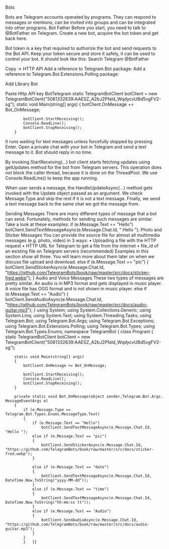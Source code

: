 Bots

Bots are Telegram accounts operated by programs. They can respond to messages  or mentions, can be invited into groups and can be integrated into other programs.
Bot Father
Before you start, you need to talk to @BotFather on Telegram. Create a new bot, acquire the bot token and get back here.
 
Bot token is a key that required to authorize the bot and send requests to the Bot API. Keep your token secure and store it safely, it can be used to control your bot. It should look like this:
Search Telegram @BotFather

 
Copy -> HTTP API
Add a reference to Telegram.Bot package:
Add a reference to Telegram.Bot.Extensions.Polling package:
 
Add Library Bot 
 

Paste Http API key BotTelegram
static TelegramBotClient botClient = new TelegramBotClient("5081332639:AAESZ_A2bJ2Pfald_WqdycvUBd5vgFV2-sg");
    static void Main(string[] args)
        {
            botClient.OnMessage += Bot_OnMessage;

            botClient.StartReceiving();
            Console.ReadLine();
            botClient.StopReceiving();
        }
It runs waiting for text messages unless forcefully stopped by pressing Enter. Open a private chat with your bot in Telegram and send a text message to it. Bot should reply in no time.

By invoking StartReceiving(...) bot client starts fetching updates using getUpdates method for the bot from Telegram servers. This operation does not block the caller thread, because it is done on the ThreadPool. We use Console.ReadLine() to keep the app running.

When user sends a message, the HandleUpdateAsync(...) method gets invoked with the Update object passed as an argument. We check Message.Type and skip the rest if it is not a text message. Finally, we send a text message back to the same chat we got the message from.

Sending Messages
There are many different types of message that a bot can send. Fortunately, methods for sending such messages are similar. Take a look at these examples:
if (e.Message.Text == "Hello")
                    botClient.SendTextMessageAsync(e.Message.Chat.Id, " Hello ");
Photo and Sticker Messages
You can provide the source file for almost all multimedia messages (e.g. photo, video) in 3 ways:
•	Uploading a file with the HTTP request
•	HTTP URL for Telegram to get a file from the internet
•	file_id of an existing file on Telegram servers (recommended)
Examples in this section show all three. You will learn more about them later on when we discuss file upload and download.
else if (e.Message.Text == "pic")
                {
botClient.SendStickerAsync(e.Message.Chat.Id, "https://github.com/TelegramBots/book/raw/master/src/docs/sticker-fred.webp");
                }
Audio and Voice Messages
These two types of messages are pretty similar. An audio is in MP3 format and gets displayed in music player. A voice file has OGG format and is not shown in music player.
else if (e.Message.Text == "Audio")
                {
                    botClient.SendAudioAsync(e.Message.Chat.Id, "https://github.com/TelegramBots/book/raw/master/src/docs/audio-guitar.mp3");
                }
using System;
using System.Collections.Generic;
using System.Linq;
using System.Text;
using System.Threading.Tasks;
using Telegram.Bot;
using Telegram.Bot.Args;
using Telegram.Bot.Exceptions;
using Telegram.Bot.Extensions.Polling;
using Telegram.Bot.Types;
using Telegram.Bot.Types.Enums;
namespace TelegramBot
{
    class Program
    {
        static TelegramBotClient botClient = new TelegramBotClient("5081332639:AAESZ_A2bJ2Pfald_WqdycvUBd5vgFV2-sg");

       

        static void Main(string[] args)
        {
            botClient.OnMessage += Bot_OnMessage;

            botClient.StartReceiving();
            Console.ReadLine();
            botClient.StopReceiving();
        }

        private static void Bot_OnMessage(object sender,Telegram.Bot.Args. MessageEventArgs e)
        {
            if (e.Message.Type == Telegram.Bot.Types.Enums.MessageType.Text)
            {
                if (e.Message.Text == "Hello")
                    botClient.SendTextMessageAsync(e.Message.Chat.Id, "Hello ");
                else if (e.Message.Text == "pic")
                {
                    botClient.SendStickerAsync(e.Message.Chat.Id, "https://github.com/TelegramBots/book/raw/master/src/docs/sticker-fred.webp");
                }

                else if (e.Message.Text == "date")
                {
                    botClient.SendTextMessageAsync(e.Message.Chat.Id, DateTime.Now.ToString("yyyy-MM-dd"));
                }
                else if (e.Message.Text == "time")
                {
                    botClient.SendTextMessageAsync(e.Message.Chat.Id, DateTime.Now.ToString("hh:mm:ss tt"));
                }
                else if (e.Message.Text == "Audio")
                {
                    botClient.SendAudioAsync(e.Message.Chat.Id, "https://github.com/TelegramBots/book/raw/master/src/docs/audio-guitar.mp3");
                }
            }
            }   }}


 
